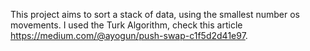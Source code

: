 This project aims to sort a stack of data, using the smallest number os movements. I used the Turk Algorithm, check this article https://medium.com/@ayogun/push-swap-c1f5d2d41e97.
